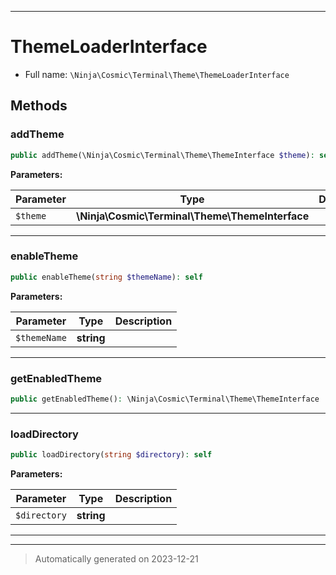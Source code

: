 ***

# ThemeLoaderInterface





* Full name: `\Ninja\Cosmic\Terminal\Theme\ThemeLoaderInterface`



## Methods


### addTheme



```php
public addTheme(\Ninja\Cosmic\Terminal\Theme\ThemeInterface $theme): self
```








**Parameters:**

| Parameter | Type | Description |
|-----------|------|-------------|
| `$theme` | **\Ninja\Cosmic\Terminal\Theme\ThemeInterface** |  |





***

### enableTheme



```php
public enableTheme(string $themeName): self
```








**Parameters:**

| Parameter | Type | Description |
|-----------|------|-------------|
| `$themeName` | **string** |  |





***

### getEnabledTheme



```php
public getEnabledTheme(): \Ninja\Cosmic\Terminal\Theme\ThemeInterface
```












***

### loadDirectory



```php
public loadDirectory(string $directory): self
```








**Parameters:**

| Parameter | Type | Description |
|-----------|------|-------------|
| `$directory` | **string** |  |





***


***
> Automatically generated on 2023-12-21
